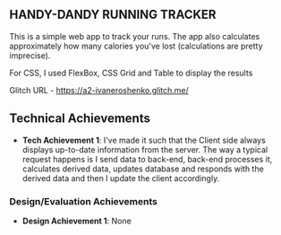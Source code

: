 
## HANDY-DANDY RUNNING TRACKER
This is a simple web app to track your runs. The app also calculates approximately how many calories 
you've lost (calculations are pretty imprecise).

For CSS, I used FlexBox, CSS Grid and Table to display the results

Glitch URL - https://a2-ivaneroshenko.glitch.me/

## Technical Achievements
- **Tech Achievement 1**: I've made it such that the Client side 
                          always displays up-to-date information from the server. 
                          The way a typical request happens is I send data to back-end, back-end processes it, 
                          calculates derived data, updates database and responds with the derived data and then I update the client accordingly.

### Design/Evaluation Achievements
- **Design Achievement 1**: None
